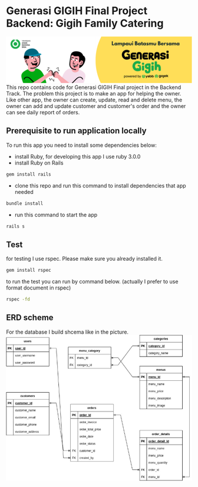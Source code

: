 # Generasi GIGIH Final Project Backend: Gigih Family Catering
![](https://github.com/shafaalafghany/generasi-gigih-final-project/blob/master/assets/generasi%20gigih.png)
This repo contains code for Generasi GIGIH Final project in the Backend Track. The problem this project is to make an app for helping the owner. Like other app, the owner can create, update, read and delete menu, the owner can add and update customer and customer's order and the owner can see daily report of orders.
## Prerequisite to run application locally

To run this app you need to install some dependencies below:
* install Ruby, for developing this app I use ruby 3.0.0
* install Ruby on Rails
```sh
gem install rails
```
* clone this repo and run this command to install dependencies that app needed
```sh
bundle install
```
* run this command to start the app
```sh
rails s
```

## Test
for testing I use rspec. Please make sure you already installed it.
```sh
gem install rspec
```
to run the test you can run by command below. (actually I prefer to use format document in rspec)
```sh
rspec -fd
```

## ERD scheme
For the database I build shcema like in the picture.
![](https://github.com/shafaalafghany/generasi-gigih-final-project/blob/master/assets/erd.jpg)
